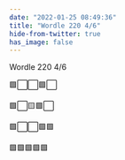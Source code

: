 ```yaml
---
date: "2022-01-25 08:49:36"
title: "Wordle 220 4/6"
hide-from-twitter: true
has_image: false
---
```


Wordle 220 4/6

🟩⬜⬜🟩⬜

🟩⬜🟨🟩⬜

🟩⬜⬜🟩🟩

🟩🟩🟩🟩🟩
